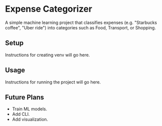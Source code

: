 # Expense Categorizer

A simple machine learning project that classifies expenses 
(e.g. "Starbucks coffee", "Uber ride") into categories such as Food, Transport, or Shopping.

## Setup
Instructions for creating venv will go here.

## Usage
Instructions for running the project will go here.

## Future Plans
- Train ML models.
- Add CLI.
- Add visualization.

